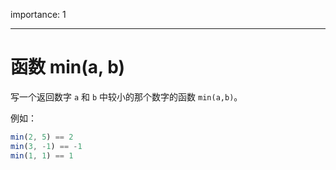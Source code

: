 importance: 1

---

# 函数 min(a, b)

写一个返回数字 `a` 和 `b` 中较小的那个数字的函数 `min(a,b)`。

例如：

```js
min(2, 5) == 2
min(3, -1) == -1
min(1, 1) == 1
```

